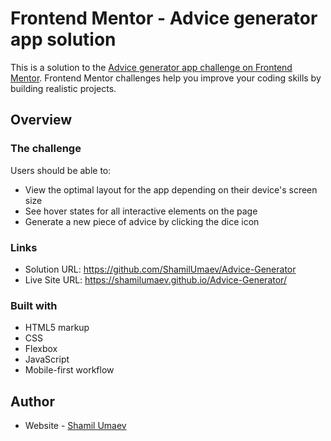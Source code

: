 # Frontend Mentor - Advice generator app solution

This is a solution to the [Advice generator app challenge on Frontend Mentor](https://www.frontendmentor.io/challenges/advice-generator-app-QdUG-13db). Frontend Mentor challenges help you improve your coding skills by building realistic projects.

## Overview

### The challenge

Users should be able to:

- View the optimal layout for the app depending on their device's screen size
- See hover states for all interactive elements on the page
- Generate a new piece of advice by clicking the dice icon

### Links

- Solution URL: https://github.com/ShamilUmaev/Advice-Generator
- Live Site URL: https://shamilumaev.github.io/Advice-Generator/

### Built with

- HTML5 markup
- CSS
- Flexbox
- JavaScript
- Mobile-first workflow

## Author

- Website - [Shamil Umaev](https://shamilumaev.com)